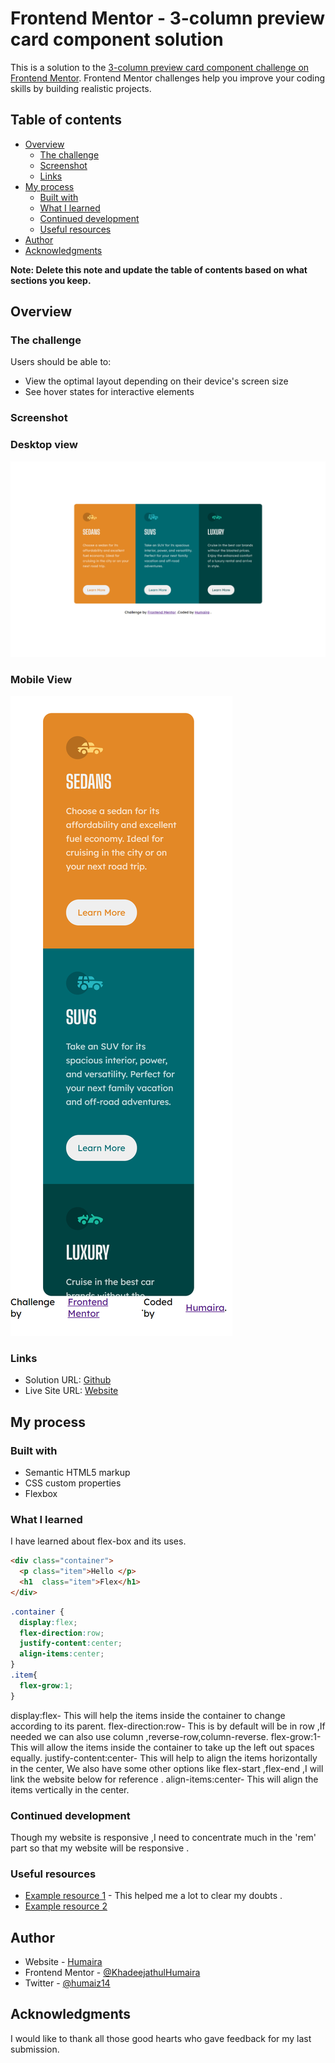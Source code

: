 # Frontend Mentor - 3-column preview card component solution

This is a solution to the [3-column preview card component challenge on Frontend Mentor](https://www.frontendmentor.io/challenges/3column-preview-card-component-pH92eAR2-). Frontend Mentor challenges help you improve your coding skills by building realistic projects. 

## Table of contents

- [Overview](#overview)
  - [The challenge](#the-challenge)
  - [Screenshot](#screenshot)
  - [Links](#links)
- [My process](#my-process)
  - [Built with](#built-with)
  - [What I learned](#what-i-learned)
  - [Continued development](#continued-development)
  - [Useful resources](#useful-resources)
- [Author](#author)
- [Acknowledgments](#acknowledgments)

**Note: Delete this note and update the table of contents based on what sections you keep.**

## Overview

### The challenge

Users should be able to:

- View the optimal layout depending on their device's screen size
- See hover states for interactive elements

### Screenshot
### Desktop view
![Desktop 1440px](./design/pc.png)

### Mobile View
![Mobile 375px](./design/mobilephone.png)


### Links

- Solution URL: [Github](https://github.com/KhadeejathulHumaira/column-practice)
- Live Site URL: [Website](https://humairacolumn.netlify.app/)

## My process

### Built with

- Semantic HTML5 markup
- CSS custom properties
- Flexbox

### What I learned

I have learned about flex-box and its uses.


```html
<div class="container">
  <p class="item">Hello </p>
  <h1  class="item">Flex</h1>
</div>
```
```css
.container {
  display:flex;
  flex-direction:row;
  justify-content:center;
  align-items:center;
}
.item{
  flex-grow:1;
}
```

display:flex-
    This will help the items inside the container to change according to its parent.
flex-direction:row-
    This is by default will be in row ,If needed we can also use column ,reverse-row,column-reverse.
flex-grow:1-
    This will allow the items inside the container to take up the left out spaces equally.
justify-content:center-
    This will help to align the items horizontally in the center, We also have some other options like flex-start ,flex-end ,I will link the website below for reference .
align-items:center-
    This will align the items vertically in the center.
### Continued development
Though my website is responsive ,I need to concentrate much in the 'rem' part so that my website will be responsive .

### Useful resources

- [Example resource 1](https://css-tricks.com/snippets/css/a-guide-to-flexbox/) - This helped me a lot to clear my doubts .
- [Example resource 2](https://www.youtube.com/watch?v=FTlczfR82mQ) 



## Author
- Website - [Humaira](https://humaira.netlify.app/)
- Frontend Mentor - [@KhadeejathulHumaira](https://www.frontendmentor.io/profile/KhadeejathulHumaira)
- Twitter - [@humaiz14](https://twitter.com/humaiz14)


## Acknowledgments
 I would like to thank all those good hearts who gave feedback for  my last submission.
